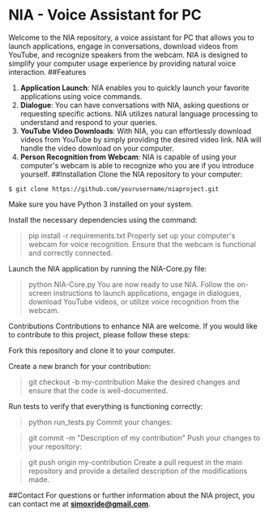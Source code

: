 # NIA - Voice Assistant for PC
Welcome to the NIA repository, a voice assistant for PC that allows you to launch applications, engage in conversations, download videos from YouTube, and recognize speakers from the webcam. NIA is designed to simplify your computer usage experience by providing natural voice interaction.
##Features
1. **Application Launch**: NIA enables you to quickly launch your favorite applications using voice commands.
2. **Dialogue**: You can have conversations with NIA, asking questions or requesting specific actions. NIA utilizes natural language processing to understand and respond to your queries.
3. **YouTube Video Downloads**: With NIA, you can effortlessly download videos from YouTube by simply providing the desired video link. NIA will handle the video download on your computer.
4. **Person Recognition from Webcam**: NIA is capable of using your computer's webcam is able to recognize who you are if you introduce yourself. 
##Installation
Clone the NIA repository to your computer:
```
$ git clone https://github.com/yourusername/niaproject.git
```
Make sure you have Python 3 installed on your system.

Install the necessary dependencies using the command:
>pip install -r requirements.txt
Properly set up your computer's webcam for voice recognition. Ensure that the webcam is functional and correctly connected.

Launch the NIA application by running the NIA-Core.py file:
>python NIA-Core.py
You are now ready to use NIA. Follow the on-screen instructions to launch applications, engage in dialogues, download YouTube videos, or utilize voice recognition from the webcam.

Contributions
Contributions to enhance NIA are welcome. If you would like to contribute to this project, please follow these steps:

Fork this repository and clone it to your computer.

Create a new branch for your contribution:

>git checkout -b my-contribution
Make the desired changes and ensure that the code is well-documented.

Run tests to verify that everything is functioning correctly:

>python run_tests.py
Commit your changes:

>git commit -m "Description of my contribution"
Push your changes to your repository:

>git push origin my-contribution
Create a pull request in the main repository and provide a detailed description of the modifications made.

##Contact
For questions or further information about the NIA project, you can contact me at **simoxride@gmail.com**.

